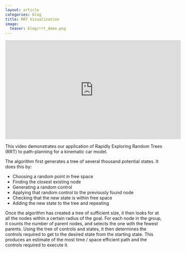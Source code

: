 ```yaml
---
layout: article
categories: blog
title: RRT Visualization
image:
  teaser: blog/rrt_demo.png
---
```

<iframe width="560" height="315" src="https://www.youtube-nocookie.com/embed/yWHRLkHt8Vg" frameborder="0" allow="accelerometer; autoplay; encrypted-media; gyroscope; picture-in-picture" allowfullscreen></iframe>

This video demonstrates our application of Rapidly Exploring Random Trees (RRT) to path-planning for a kinematic car model.

The algorithm first generates a tree of several thousand potential states. It does this by:  
- Choosing a random point in free space  
- Finding the closest existing node  
- Generating a random control  
- Applying that random control to the previously found node  
- Checking that the new state is within free space  
- Adding the new state to the tree and repeating

Once the algorithm has created a tree of sufficient size, it then looks for at all the nodes within a certain radius of the goal. For each node in the group, it counts the number of parent nodes, and selects the one with the fewest parents. Using the tree of controls and states, it then determines the controls required to get to the desired state from the starting state. This produces an estimate of the most time / space efficient path and the controls required to execute it.
